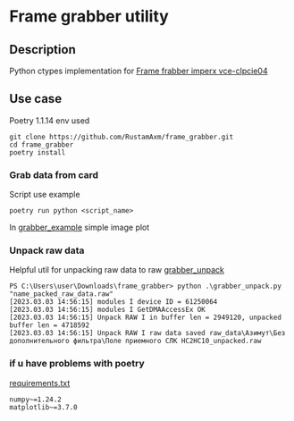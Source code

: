 # Frame grabber utility
## Description
Python ctypes implementation for [Frame frabber imperx vce-clpcie04](https://www.imperx.com/frame-grabbers/vce-clpcie04/)  

## Use case
Poetry 1.1.14 env used
```
git clone https://github.com/RustamAxm/frame_grabber.git
cd frame_grabber
poetry install
```
### Grab data from card
Script use example 
```
poetry run python <script_name>
```
In [grabber_example](grabber_example.py) simple image plot
### Unpack raw data
Helpful util for unpacking raw data to raw [grabber_unpack](grabber_unpack.py)
```commandline
PS C:\Users\user\Downloads\frame_grabber> python .\grabber_unpack.py "name_packed_raw_data.raw"
[2023.03.03 14:56:15] modules I device ID = 61250064
[2023.03.03 14:56:15] modules I GetDMAAccessEx OK
[2023.03.03 14:56:15] Unpack RAW I in buffer len = 2949120, unpacked buffer len = 4718592
[2023.03.03 14:56:15] Unpack RAW I raw data saved raw_data\Азимут\Без дополнительного фильтра\Поле приемного СЛК НС2НС10_unpacked.raw

```

### if u have problems with poetry
[requirements.txt](requirements.txt)
```
numpy~=1.24.2
matplotlib~=3.7.0
```